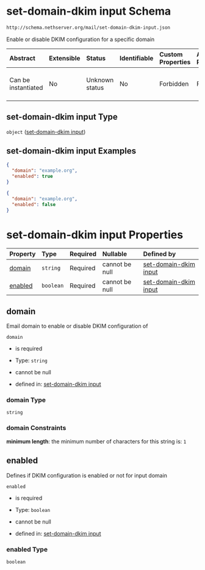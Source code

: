 # set-domain-dkim input Schema

```txt
http://schema.nethserver.org/mail/set-domain-dkim-input.json
```

Enable or disable DKIM configuration for a specific domain

| Abstract            | Extensible | Status         | Identifiable | Custom Properties | Additional Properties | Access Restrictions | Defined In                                                                           |
| :------------------ | :--------- | :------------- | :----------- | :---------------- | :-------------------- | :------------------ | :----------------------------------------------------------------------------------- |
| Can be instantiated | No         | Unknown status | No           | Forbidden         | Forbidden             | none                | [set-domain-dkim-input.json](mail/set-domain-dkim-input.json "open original schema") |

## set-domain-dkim input Type

`object` ([set-domain-dkim input](set-domain-dkim-input.md))

## set-domain-dkim input Examples

```json
{
  "domain": "example.org",
  "enabled": true
}
```

```json
{
  "domain": "example.org",
  "enabled": false
}
```

# set-domain-dkim input Properties

| Property            | Type      | Required | Nullable       | Defined by                                                                                                                                              |
| :------------------ | :-------- | :------- | :------------- | :------------------------------------------------------------------------------------------------------------------------------------------------------ |
| [domain](#domain)   | `string`  | Required | cannot be null | [set-domain-dkim input](set-domain-dkim-input-properties-domain.md "http://schema.nethserver.org/mail/set-domain-dkim-input.json#/properties/domain")   |
| [enabled](#enabled) | `boolean` | Required | cannot be null | [set-domain-dkim input](set-domain-dkim-input-properties-enabled.md "http://schema.nethserver.org/mail/set-domain-dkim-input.json#/properties/enabled") |

## domain

Email domain to enable or disable DKIM configuration of

`domain`

* is required

* Type: `string`

* cannot be null

* defined in: [set-domain-dkim input](set-domain-dkim-input-properties-domain.md "http://schema.nethserver.org/mail/set-domain-dkim-input.json#/properties/domain")

### domain Type

`string`

### domain Constraints

**minimum length**: the minimum number of characters for this string is: `1`

## enabled

Defines if DKIM configuration is enabled or not for input domain

`enabled`

* is required

* Type: `boolean`

* cannot be null

* defined in: [set-domain-dkim input](set-domain-dkim-input-properties-enabled.md "http://schema.nethserver.org/mail/set-domain-dkim-input.json#/properties/enabled")

### enabled Type

`boolean`
